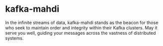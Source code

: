 # kafka-mahdi
In the infinite streams of data, kafka-mahdi stands as the beacon for those who seek to maintain order and integrity within their Kafka clusters. May it serve you well, guiding your messages across the vastness of distributed systems.
